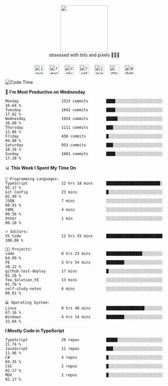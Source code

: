 


  <div align="center">
    
   <img src = "https://i.postimg.cc/W1R4TF4j/d6kpuve-c97567cf-518b-4b86-a271-5c89d88d22f7.gif"  width=150px height=150px />
 </div>

<div align="center">
  obsessed with bits and pixels 🧑‍💻🎨
</div>

  ###
<div align="center">
 <img src="https://cdn.jsdelivr.net/gh/devicons/devicon/icons/javascript/javascript-original.svg" height="30" alt="javascript logo"  />
  <img width="10" />
  <img src="https://cdn.jsdelivr.net/gh/devicons/devicon/icons/react/react-original.svg" height="30" alt="react logo"  />
  <img width="10" />
   <!--<img src="https://cdn.jsdelivr.net/gh/devicons/devicon/icons/nodejs/nodejs-original.svg" height="30" alt="nodejs logo"  />
  <img width="10" />
 <img src="https://cdn.jsdelivr.net/gh/devicons/devicon/icons/flutter/flutter-original.svg" height="30" alt="flutter logo"  />
 <img width="10" />-->
  <img src="https://cdn.jsdelivr.net/gh/devicons/devicon/icons/cplusplus/cplusplus-original.svg" height="30" alt="cpluplus logo"  />
  <img width="10" />
    <img src="https://cdn.jsdelivr.net/gh/devicons/devicon/icons/rust/rust-original.svg" height="30" alt="rust logo"  />
  <img width="10" />
  <img src="https://cdn.jsdelivr.net/gh/devicons/devicon/icons/java/java-original.svg" height="30" alt="java logo"  />
  <img width="10" />
  <img src="https://skillicons.dev/icons?i=mysql" height="30" alt="mysql logo"  />
  <img width="10" />
  <img src="https://skillicons.dev/icons?i=pr" height="30" alt="adobepremierepro logo"  />
</div>

<!--START_SECTION:waka-->
![Code Time](http://img.shields.io/badge/Code%20Time-2%2C411%20hrs%2027%20mins-blue)

📅 **I'm Most Productive on Wednesday** 

```text
Monday                   1533 commits        ████░░░░░░░░░░░░░░░░░░░░░   16.64 % 
Tuesday                  1642 commits        ████░░░░░░░░░░░░░░░░░░░░░   17.82 % 
Wednesday                1924 commits        █████░░░░░░░░░░░░░░░░░░░░   20.88 % 
Thursday                 1111 commits        ███░░░░░░░░░░░░░░░░░░░░░░   12.06 % 
Friday                   450 commits         █░░░░░░░░░░░░░░░░░░░░░░░░   04.88 % 
Saturday                 953 commits         ███░░░░░░░░░░░░░░░░░░░░░░   10.34 % 
Sunday                   1601 commits        ████░░░░░░░░░░░░░░░░░░░░░   17.38 % 
```


📊 **This Week I Spent My Time On** 

```text
💬 Programming Languages: 
TypeScript               12 hrs 18 mins      ████████████████████████░   95.17 % 
Git Config               23 mins             █░░░░░░░░░░░░░░░░░░░░░░░░   02.99 % 
JSON                     7 mins              ░░░░░░░░░░░░░░░░░░░░░░░░░   00.91 % 
YAML                     4 mins              ░░░░░░░░░░░░░░░░░░░░░░░░░   00.56 % 
Other                    1 min               ░░░░░░░░░░░░░░░░░░░░░░░░░   00.18 % 

🔥 Editors: 
VS Code                  12 hrs 55 mins      █████████████████████████   100.00 % 

🐱‍💻 Projects: 
code                     8 hrs 23 mins       ████████████████░░░░░░░░░   64.89 % 
FE                       3 hrs 54 mins       ████████░░░░░░░░░░░░░░░░░   30.22 % 
github-test-deploy       17 mins             █░░░░░░░░░░░░░░░░░░░░░░░░   02.26 % 
Tea_Solution_FE          13 mins             ░░░░░░░░░░░░░░░░░░░░░░░░░   01.76 % 
self-study-notes         6 mins              ░░░░░░░░░░░░░░░░░░░░░░░░░   00.81 % 

💻 Operating System: 
Linux                    8 hrs 40 mins       █████████████████░░░░░░░░   67.16 % 
Windows                  4 hrs 14 mins       ████████░░░░░░░░░░░░░░░░░   32.84 % 
```

**I Mostly Code in TypeScript** 

```text
TypeScript               20 repos            █████░░░░░░░░░░░░░░░░░░░░   21.74 % 
JavaScript               11 repos            ███░░░░░░░░░░░░░░░░░░░░░░   11.96 % 
C#                       4 repos             █░░░░░░░░░░░░░░░░░░░░░░░░   04.35 % 
CSS                      2 repos             █░░░░░░░░░░░░░░░░░░░░░░░░   02.17 % 
MDX                      2 repos             █░░░░░░░░░░░░░░░░░░░░░░░░   02.17 % 
```




<!--END_SECTION:waka-->
